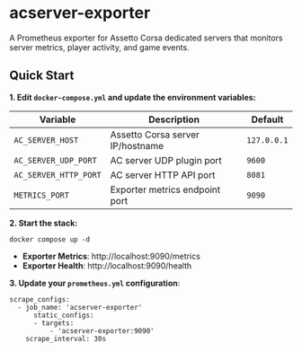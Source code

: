 # acserver-exporter

A Prometheus exporter for Assetto Corsa dedicated servers that monitors server metrics, player activity, and game events.

## Quick Start

**1. Edit `docker-compose.yml` and update the environment variables:**


| Variable | Description | Default |
|----------|-------------|---------|
| `AC_SERVER_HOST` | Assetto Corsa server IP/hostname | `127.0.0.1` |
| `AC_SERVER_UDP_PORT` | AC server UDP plugin port | `9600` |
| `AC_SERVER_HTTP_PORT` | AC server HTTP API port | `8081` |
| `METRICS_PORT` | Exporter metrics endpoint port | `9090` |


**2. Start the stack:**

```
docker compose up -d
```

- **Exporter Metrics**: http://localhost:9090/metrics
- **Exporter Health**: http://localhost:9090/health


**3. Update your `prometheus.yml` configuration**:

```
scrape_configs:
  - job_name: 'acserver-exporter'
      static_configs:
      - targets:
          - 'acserver-exporter:9090'
    scrape_interval: 30s
```